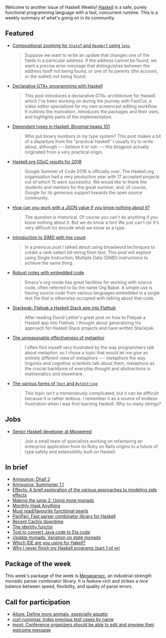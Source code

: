Welcome to another issue of Haskell Weekly!
[Haskell](https://www.haskell.org) is a safe, purely functional programming language with a fast, concurrent runtime.
This is a weekly summary of what's going on in its community.

## Featured

-   [Compositional zooming for `StateT` and `ReaderT` using `lens`](https://www.well-typed.com/blog/2018/09/compositional-zooming/)

    > Suppose we want to write an update that changes one of the fields in a particular address. If the address cannot be found, we want a precise error message that distinguishes between the address itself not being found, or one of its parents (the account, or the wallet) not being found.

-   [Declarative GTK+ programming with Haskell](https://wickstrom.tech/programming/2018/09/04/declarative-gtk-programming-with-haskell.html)

    > This post introduces a declarative GTK+ architecture for Haskell which I've been working on during the journey with FastCut, a video editor specialized for my own screencast editing workflow. It outlines the motivation, introduces the packages and their uses, and highlights parts of the implementation.

-   [Dependent types in Haskell: Binomial heaps 101](https://jaspervdj.be/posts/2018-09-04-binomial-heaps-101.html)

    > Who put binary numbers in my type system? This post makes a bit of a departure from the "practical Haskell" I usually try to write about, although --- believe it or not --- this blogpost actually originated from a very practical origin.

-   [Haskell.org GSoC results for 2018](https://summer.haskell.org/news/2018-09-01-final-results.html)

    > Google Summer of Code 2018 is officially over. The Haskell.org organisation had a very productive year with 17 accepted projects out of which 15 were successful. We would like to thank the students and mentors for the great summer, and, of course, Google for its generous support towards the open source community.

-   [How can you work with a JSON value if you know nothing about it?](https://lispcast.com/how-can-you-work-with-a-json-value-if-you-know-nothing-about-it/)

    > The question is rhetorical. Of course you can't do anything if you know nothing about it. But we do know a ton! We just can't (or it's very difficult to) encode what we know as a type.

-   [Introduction to SIMD with line count](https://haskell-works.github.io/posts/2018-09-03-simd-with-linecount.html)

    > In a previous post I talked about using broadword techniques to create a rank-select bit-string from text. This post will explore using Single Instruction, Multiple Data (SIMD) instructions to achieve the same thing.

-   [Robust notes with embedded code](https://www.arcadianvisions.com/blog/2018/org-nix-direnv.html)

    > Emacs's org-mode has great facilities for working with source code, often referred to by the name Org Babel. A simple use is having source code from various languages embedded in a single text file that is otherwise occupied with talking about that code.

-   [Stackpak: Flatpak a Haskell Stack app into Flathub](https://szibele.com/stakpak-flatpak-a-haskell-stack-app-into-flathub/)

    > After reading David Lettier's great post on how to Flatpak a Haskell app into Flathub, I thought about generalizing his approach for Haskell Stack projects and have written Stackpak.

-   [The unreasonable effectiveness of metaphor](https://argumatronic.com/posts/2018-09-02-effective-metaphor.html)

    > I often find myself very frustrated by the way programmers talk about metaphor, so I chose a topic that would let me give an entirely different view of metaphors --- metaphors the way linguists and cognitive scientists talk about them, metaphors as the crucial backbone of everyday thought and abstractions in mathematics and elsewhere.

-   [The various forms of `Text` and `ByteString`](https://typeclasses.com/news/2018-09-text-and-bytestring)

    > This topic isn't a tremendously complicated, but it can be difficult because it is rather tedious. I remember it as a source of endless frustration when I was first learning Haskell: Why so many strings?

## Jobs

-   [Senior Haskell developer at Mpowered](https://mpowered.co.za/jobs/)

    > Join a small team of specialists working on refactoring an enterprise application from its Ruby on Rails origins to a future of type safety and extensibility built on Haskell.

## In brief

-   [Announce: Dhall 2](https://github.com/dhall-lang/dhall-lang/blob/915a8fad25e94bb2d6dcaa020165366123d5138b/CHANGELOG.md#v200)
-   [Announce: Summoner 1.1](https://github.com/kowainik/summoner/blob/b47535a7473337fa736c8e206a06635cc83b0284/CHANGELOG.md#110)
-   [Effects: A brief exploration of the various approaches to modeling side effects](https://github.com/stepchowfun/effects/tree/08460a8ef4ddfe5d8a6a94b4f01a70506850505b)
-   [Making the jump 2: Using more monads](https://mmhaskell.com/blog/2018/8/20/making-the-jump-ii-using-more-monads)
-   [Monthly Hask Anything](https://np.reddit.com/r/haskell/comments/9bveu0/monthly_hask_anything_september_2018/)
-   [Must read/favourite functional pearls](https://np.reddit.com/r/haskell/comments/9cyzzb/must_readfavourite_functional_pearls/)
-   [PariPari: Fast parser combinator library for Haskell](https://github.com/minad/paripari/tree/18069fe868a187dfac855f3316d95ade3e43779b)
-   [Recent Cachix downtime](https://domenkozar.com/2018/09/04/recent-cachix-downtime/)
-   [The identity functor](https://blog.ploeh.dk/2018/09/03/the-identity-functor/)
-   [Tool to convert Java code to Eta code](https://github.com/typelead/eta/issues/869)
-   [Update monads: Variation on state monads](https://chrispenner.ca/posts/update-monad)
-   [Which IDE are you using for Hakell?](https://np.reddit.com/r/haskell/comments/9bxbwp/which_ide_are_you_using_for_hakell/)
-   [Why I never finish my Haskell programs (part 1 of ∞)](https://blog.plover.com/2018/09/03/)

## Package of the week

This week's package of the week is [Megaparsec](https://hackage.haskell.org/package/megaparsec-7.0.0),
an industrial-strength monadic parser combinator library.
It is feature-rich and strikes a nice balance between speed, flexibility, and quality of parse errors.

## Call for participation

-   [Allure: Define more animals, especially aquatic](https://github.com/AllureOfTheStars/Allure/issues/84)
-   [curl-runnings: Index previous test cases by name](https://github.com/aviaviavi/curl-runnings/issues/34)
-   [moot: Conference organizers should be able to edit and preview their welcome message](https://github.com/lorepub/moot/issues/106)
